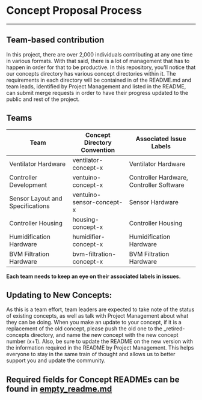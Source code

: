 # Concept Proposal Process
---
## Team-based contribution
In this project, there are over 2,000 individuals contributing at any one time in various formats. With that said, there is a lot of management that has to happen in order for that to be productive. In this repository, you'll notice that our concepts directory has various concept directories within it. The requirements in each directory will be contained in of the README.md and team leads, identified by Project Management and listed in the README, can submit merge requests in order to have their progress updated to the public and rest of the project.

## Teams
| Team | Concept Directory Convention | Associated Issue Labels |
|---|---|---|
| Ventilator Hardware | ventilator-concept-x | Ventilator Hardware |
| Controller Development | ventuino-concept-x | Controller Hardware, Controller Software |
| Sensor Layout and Specifications | ventuino-sensor-concept-x | Sensor Hardware |
| Controller Housing | housing-concept-x | Controller Housing |
| Humidification Hardware | humidifier-concept-x | Humidification Hardware |
| BVM Filtration Hardware | bvm-filtration-concept-x | BVM Filtration Hardware |


**Each team needs to keep an eye on their associated labels in issues.**

## Updating to New Concepts:
As this is a team effort, team leaders are expected to take note of the status of existing concepts, as well as talk with Project Management about what they can be doing. When you make an update to your concept, if it is a replacement of the old concept, please push the old one to the _retired-concepts directory, and name the new concept with the new concept number (x+1). Also, be sure to update the README on the new version with the information required in the README by Project Management. This helps everyone to stay in the same train of thought and allows us to better support you and update the community.

## Required fields for Concept READMEs can be found in [empty_readme.md](concepts/empty_readme.md)
